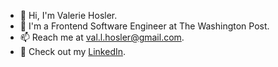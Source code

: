 - 👋 Hi, I'm Valerie Hosler.
- :school: I'm a Frontend Software Engineer at The Washington Post.
- 📫 Reach me at val.l.hosler@gmail.com.
- :briefcase: Check out my [LinkedIn](https://linkedin.com/in/valhos/).
